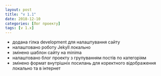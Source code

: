 ```yaml
---
layout: post
title: "v 1.1"
date: 2018-12-10
categories: [Лог проекту]
tags: [v 1.x]
---
```


- додана гілка development для налаштування сайту
- налаштовано роботу Jekyll локально
- змінено шаблон сайту на minima
- налаштовано блог проекту з групуванням постів по категоріям
- змінено формат внутрішніх посилань для коректного відображення локально
та в інтернет
